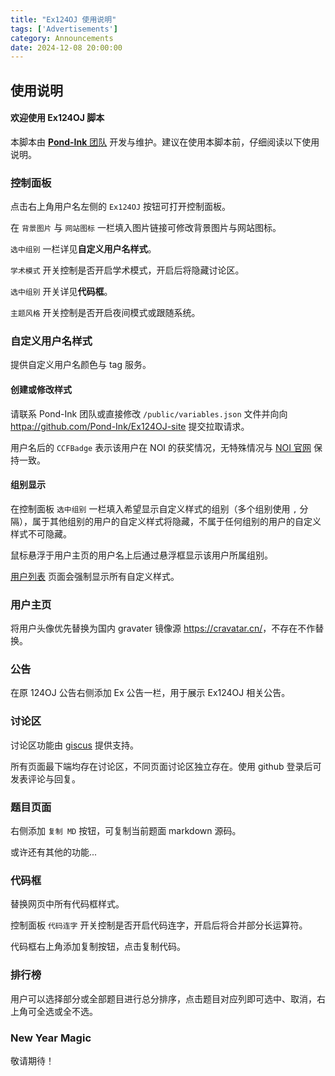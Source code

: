 ```yaml
---
title: "Ex124OJ 使用说明"
tags: ['Advertisements']
category: Announcements
date: 2024-12-08 20:00:00
---
```


## 使用说明

#### **欢迎使用 Ex124OJ 脚本**

本脚本由 [**Pond-Ink** 团队](https://github.com/Pond-Ink) 开发与维护。建议在使用本脚本前，仔细阅读以下使用说明。

### **控制面板**

点击右上角用户名左侧的 `Ex124OJ` 按钮可打开控制面板。

在 `背景图片` 与 `网站图标` 一栏填入图片链接可修改背景图片与网站图标。

`选中组别` 一栏详见**自定义用户名样式**。

`学术模式` 开关控制是否开启学术模式，开启后将隐藏讨论区。

`选中组别` 开关详见**代码框**。

`主题风格` 开关控制是否开启夜间模式或跟随系统。

### **自定义用户名样式**

提供自定义用户名颜色与 tag 服务。

#### 创建或修改样式

请联系 Pond-Ink 团队或直接修改 `/public/variables.json` 文件并向向 <httpa://github.com/Pond-Ink/Ex124OJ-site> 提交拉取请求。

用户名后的 `CCFBadge` 表示该用户在 NOI 的获奖情况，无特殊情况与 [NOI 官网](https://www.noi.cn/) 保持一致。

#### 组别显示

在控制面板 `选中组别` 一栏填入希望显示自定义样式的组别（多个组别使用 `,` 分隔），属于其他组别的用户的自定义样式将隐藏，不属于任何组别的用户的自定义样式不可隐藏。

鼠标悬浮于用户主页的用户名上后通过悬浮框显示该用户所属组别。

[用户列表](http://124.221.194.184/ranklist) 页面会强制显示所有自定义样式。

### **用户主页**

将用户头像优先替换为国内 gravater 镜像源 <https://cravatar.cn/>，不存在不作替换。

### **公告**

在原 124OJ 公告右侧添加 Ex 公告一栏，用于展示 Ex124OJ 相关公告。

### **讨论区**

讨论区功能由 [giscus](https://giscus.app) 提供支持。

所有页面最下端均存在讨论区，不同页面讨论区独立存在。使用 github 登录后可发表评论与回复。

### **题目页面**

右侧添加 `复制 MD` 按钮，可复制当前题面 markdown 源码。

或许还有其他的功能...

### **代码框**

替换网页中所有代码框样式。

控制面板 `代码连字` 开关控制是否开启代码连字，开启后将合并部分长运算符。

代码框右上角添加复制按钮，点击复制代码。

### **排行榜**

用户可以选择部分或全部题目进行总分排序，点击题目对应列即可选中、取消，右上角可全选或全不选。

### **New Year Magic**

敬请期待！
